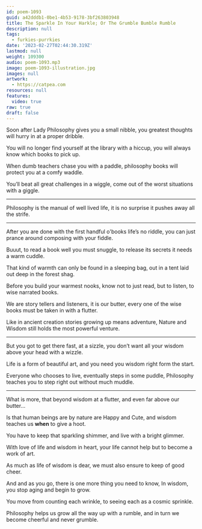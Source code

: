 ```yaml
---
id: poem-1093
guid: a42dddb1-0be1-4b53-9178-3bf263803948
title: The Sparkle In Your Harkle; Or The Grumble Bumble Rumble
description: null
tags:
  - furkies-purrkies
date: '2023-02-27T02:44:30.319Z'
lastmod: null
weight: 109300
audio: poem-1093.mp3
image: poem-1093-illustration.jpg
images: null
artwork:
  - https://catpea.com
resources: null
features:
  video: true
raw: true
draft: false
---
```


Soon after Lady Philosophy gives you a small nibble,
you greatest thoughts will hurry in at a proper dribble.

You will no longer find yourself at the library with a hiccup,
you will always know which books to pick up.

When dumb teachers chase you with a paddle,
philosophy books will protect you at a comfy waddle.

You’ll beat all great challenges in a wiggle,
come out of the worst situations with a giggle.

---

Philosophy is the manual of well lived life,
it is no surprise it pushes away all the strife.

---

After you are done with the first handful o'books life’s no riddle,
you can just prance around composing with your fiddle.

Buuut, to read a book well you must snuggle,
to release its secrets it needs a warm cuddle.

That kind of warmth can only be found in a sleeping bag,
out in a tent laid out deep in the forest shag.

Before you build your warmest nooks,
know not to just read, but to listen, to wise narrated books.

We are story tellers and listeners, it is our butter,
every one of the wise books must be taken in with a flutter.

Like in ancient creation stories growing up means adventure,
Nature and Wisdom still holds the most powerful venture.

---

But you got to get there fast, at a sizzle,
you don’t want all your wisdom above your head with a wizzle.

Life is a form of beautiful art,
and you need you wisdom right form the start.

Everyone who chooses to live, eventually steps in some puddle,
Philosophy teaches you to step right out without much muddle.

---

What is more, that beyond wisdom at a flutter,
and even far above our butter…

Is that human beings are by nature are Happy and Cute,
and wisdom teaches us __when__ to give a hoot.

You have to keep that sparkling shimmer,
and live with a bright glimmer.

With love of life and wisdom in heart,
your life cannot help but to become a work of art.

As much as life of wisdom is dear,
we must also ensure to keep of good cheer.

And and as you go, there is one more thing you need to know,
In wisdom, you stop aging and begin to grow.

You move from counting each wrinkle,
to seeing each as a cosmic sprinkle.

Philosophy helps us grow all the way up with a rumble,
and in turn we become cheerful and never grumble.
